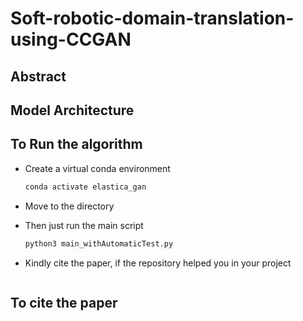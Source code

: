 # Soft-robotic-domain-translation-using-CCGAN

## Abstract


## Model Architecture




## To Run the algorithm
- Create a virtual conda environment
  ```bash
  conda activate elastica_gan
  ```
- Move to the directory
  
- Then just run the main script
  ```bash
  python3 main_withAutomaticTest.py
  ```
- Kindly cite the paper, if the repository helped you in your project
  ```bash
  ```

## To cite the paper
  ```bash

  ```
